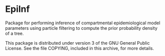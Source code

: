 EpiInf
======

Package for performing inference of compartmental epidemiological model
parameters using particle filtering to compute the prior probability density of
a tree.

This package is distributed under version 3 of the GNU General Public License.
See the file COPYING, included in this archive, for more details.
